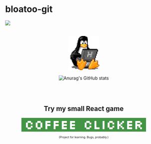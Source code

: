 # bloatoo-git
![](https://komarev.com/ghpvc/?username=bloatoo-git&color=red)

<br>

<div align=center>
  <img src="https://github.com/bloatoo-git/bloatoo-git/blob/main/tux.gif" width="100"/>
  
  ![Anurag's GitHub stats](https://github-readme-stats.vercel.app/api?username=bloatoo-git&show_icons=true&theme=tokyonight
  )
</div>

<br>
<br>

<div align="center">
  <h2>Try my small React game</h2>
  <a href="https://coffee-clicker-react.web.app/">
    <img src="https://github.com/bloatoo-git/bloatoo-git/blob/main/coffee_clicker.png" width="400"/>
  </a>
  <p style="font-size: 9px;">(Project for learning. Bugs, probably.)</p>
</div>

